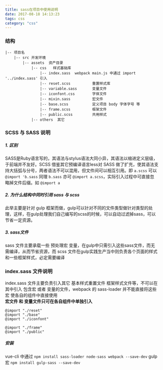 ```yaml
---
title: sass在项目中使用说明
date: 2017-08-18 14:13:23
tags: css
category: "css" 
---
```




### 结构
```
|-- 项目名
    |-- src 开发环境
        |-- assets  资产目录
            |-- css   样式基础库
                |-- index.sass  webpack main.js 中通过 import '../index.sass' 引入
                |-- reset.scss          重置样式库
                |-- variable.sass       变量文件
                |-- iconfont.css        字体文件
                |-- mixin.sass          宏文件
                |-- base.scss           定义项目 body 字体字号 等
                |-- frame.scss          框架文件
                |-- public.scss         共用样式
            |-- others  其它
```

### SCSS 与 SASS 说明
##### 1. 区别
SASS是Ruby语言写的，其语法与stylus语法大同小异，其语法以缩进定义层级，于前端并不友好。SCSS 借鉴其它预编译语言less对 SASS 做了扩充，使其语法支持大括弧与分号，两者语法不可以混用，但文件间可以相互引用。即 `a.scss` 可以 `@import 'b.sass` 同理 `b.sass` 亦可 `@import a.scss`，实际引入过程中可直接忽略掉文件后缀。如 `@import a`
##### 2. 为什么结构中同时引用 sass 与 scss
此举主要是针对 gulp 框架而做，gulp可以针对不同的文件类型做针对类型的处理，这样，在gulp处理我们自己编写的scss的时候，可以自动过滤掉sass，可以节省一定资源。
##### 3. sass文件
sass 文件主要承载一些 预处理宏 变量，在gulp中只需引入这些sass文件，而无需编译，从而节省资源，而 scss 文件在gulp实践生产当中则负责各个页面的样式和一些框架样式，必定需要编译

### index.sass 文件说明
index.sass 文件主要负责引入其它 基本样式重置文件 框架样式文件等，不可以在其中引入 包含宏 或者 变量的文件，webpack 的 sass-loader 并不能直接将这些宏 使各自的组件中直接使用  
**宏文件 和 变量文件只可在各自组件中单独引入**
```
@import "./reset"
@import "./base"
@import "./iconfont"

@import "./frame"
@import "./public"
```

##### 安装
vue-cli 中通过 `npm install sass-loader node-sass webpack --save-dev`
gulp 宏 `npm install gulp-sass --save-dev `
